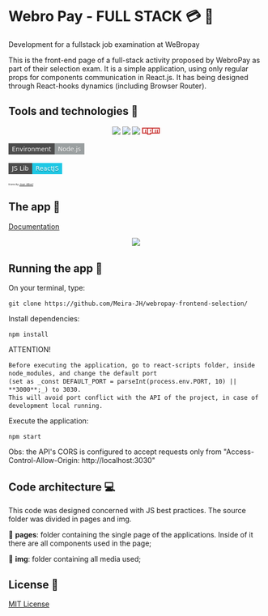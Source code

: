 # Webro Pay - FULL STACK :credit_card: :page_facing_up:
Development for a fullstack job examination at WeBropay 

This is the front-end page of a full-stack activity proposed by WebroPay as part of their selection exam. It is a simple application, using only regular props for components communication in React.js. It has being designed through React-hooks dynamics (including Browser Router).

## Tools and technologies :wrench:

<p align="center">
<img width="40px" src="https://cdn.iconscout.com/icon/free/png-256/nodejs-2-226035.png"/>
<img width="35px" src="https://raw.githubusercontent.com/jalbertsr/logo-badge-images/master/img/react_logo.png"/>
<img width="35px" src="http://3con14.biz/code/_data/js/intro/js-logo.png"/>
<img width="35px" src="https://github.com/MarioTerron/logo-images/blob/master/logos/npm.png"/>
</p>


<p>
<img height="22px" src="https://github.com/Meira-JH/futureEats/blob/master/futureEats/src/imgs/EnvironmentNodejs.png"/>
</p>
<p>
<img height="22px" src="https://github.com/Meira-JH/futureEats/blob/master/futureEats/src/imgs/JSLibReactJS.png"/>
</p>

<p  style="font-size:5px; text-align:left">
<i>Icons by <a href="https://github.com/jalbertsr/logo-badge-images">Joan Albert</a></i>
</p>


## The app  :iphone:

[Documentation](https://app.swaggerhub.com/apis/MeiraJH/swagger-webropay_exam_documentation/1.0.0)

<p align="center" >
<img width="500px" src="https://firebasestorage.googleapis.com/v0/b/joaomeira.appspot.com/o/webropayprint.png?alt=media&token=c4524012-ee33-48d5-a6a9-e79df24da8fd"/>
</p>


## Running the app :running:

On your terminal, type:

```
git clone https://github.com/Meira-JH/webropay-frontend-selection/
```

Install dependencies:
```
npm install
```

ATTENTION! 
```
Before executing the application, go to react-scripts folder, inside node_modules, and change the default port 
(set as _const DEFAULT_PORT = parseInt(process.env.PORT, 10) || **3000**;_) to 3030. 
This will avoid port conflict with the API of the project, in case of development local running.
```

Execute the application:
```
npm start 
```

Obs: the API's CORS is configured to accept requests only from "Access-Control-Allow-Origin: http://localhost:3030"

## Code architecture :computer:

This code was designed concerned with JS best practices. The source folder was divided in pages and img.

:small_blue_diamond: **pages**: folder containing the single page of the applications. Inside of it there are all components used in the page;

:small_blue_diamond: **img**: folder containing all media used;

## License :page_facing_up:

[MIT License](https://choosealicense.com/licenses/mit/)
